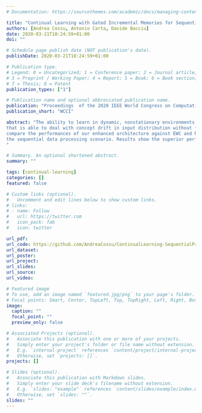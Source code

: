 ```yaml
---
# Documentation: https://sourcethemes.com/academic/docs/managing-content/

title: "Continual Learning with Gated Incremental Memories for Sequential Data Processing"
authors: [Andrea Cossu, Antonio Carta, Davide Bacciu]
date: 2020-03-21T10:24:59+01:00
doi: ""

# Schedule page publish date (NOT publication's date).
publishDate: 2020-03-21T10:24:59+01:00

# Publication type.
# Legend: 0 = Uncategorized; 1 = Conference paper; 2 = Journal article;
# 3 = Preprint / Working Paper; 4 = Report; 5 = Book; 6 = Book section;
# 7 = Thesis; 8 = Patent
publication_types: ["1"]

# Publication name and optional abbreviated publication name.
publication: "Proceedings  of the 2020 IEEE World Congress on Computational Intelligence."
publication_short: "WCCI"

abstract: "The ability to learn in dynamic, nonstationary environments without forgetting previous knowledge, also known as Continual Learning (CL), is a key enabler for scalable and trustworthy deployments of adaptive solutions. While the importance of continual learning is largely acknowledged in machine vision and reinforcement learning problems, this is mostly under-documented for sequence processing tasks. This work proposes a Recurrent Neural Network (RNN) model for CL
that is able to deal with concept drift in input distribution without forgetting previously acquired knowledge. We also implement and test a popular CL approach, Elastic Weight Consolidation (EWC), on top of two different types of RNNs. Finally, we
compare the performances of our enhanced architecture against EWC and RNNs on a set of standard CL benchmarks, adapted to
the sequential data processing scenario. Results show the superior performance of our architecture and highlight the need for special solutions designed to address CL in RNNs.
"

# Summary. An optional shortened abstract.
summary: ""

tags: [continual-learning]
categories: []
featured: false

# Custom links (optional).
#   Uncomment and edit lines below to show custom links.
# links:
# - name: Follow
#   url: https://twitter.com
#   icon_pack: fab
#   icon: twitter

url_pdf:
url_code: https://github.com/AndreaCossu/ContinualLearning-SequentialProcessing
url_dataset:
url_poster:
url_project:
url_slides:
url_source:
url_video:

# Featured image
# To use, add an image named `featured.jpg/png` to your page's folder. 
# Focal points: Smart, Center, TopLeft, Top, TopRight, Left, Right, BottomLeft, Bottom, BottomRight.
image:
  caption: ""
  focal_point: ""
  preview_only: false

# Associated Projects (optional).
#   Associate this publication with one or more of your projects.
#   Simply enter your project's folder or file name without extension.
#   E.g. `internal-project` references `content/project/internal-project/index.md`.
#   Otherwise, set `projects: []`.
projects: []

# Slides (optional).
#   Associate this publication with Markdown slides.
#   Simply enter your slide deck's filename without extension.
#   E.g. `slides: "example"` references `content/slides/example/index.md`.
#   Otherwise, set `slides: ""`.
slides: ""
---
```

